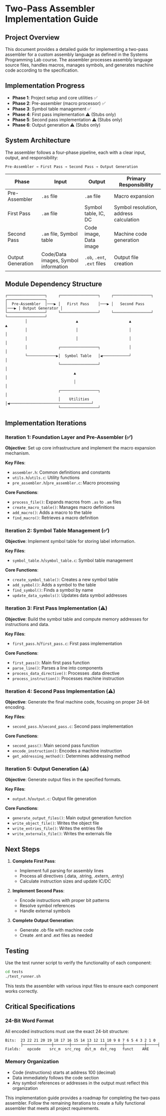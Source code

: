 # Two-Pass Assembler Implementation Guide

## Project Overview

This document provides a detailed guide for implementing a two-pass assembler for a custom assembly language as defined in the Systems Programming Lab course. The assembler processes assembly language source files, handles macros, manages symbols, and generates machine code according to the specification.

## Implementation Progress

- **Phase 1**: Project setup and core utilities ✅
- **Phase 2**: Pre-assembler (macro processor) ✅
- **Phase 3**: Symbol table management ✅
- **Phase 4**: First pass implementation ⚠️ (Stubs only)
- **Phase 5**: Second pass implementation ⚠️ (Stubs only)
- **Phase 6**: Output generation ⚠️ (Stubs only)

## System Architecture

The assembler follows a four-phase pipeline, each with a clear input, output, and responsibility:

```
Pre-Assembler → First Pass → Second Pass → Output Generation
```

| Phase | Input | Output | Primary Responsibility |
|-------|-------|--------|------------------------|
| Pre-Assembler | `.as` file | `.am` file | Macro expansion |
| First Pass | `.am` file | Symbol table, IC, DC | Symbol resolution, address calculation |
| Second Pass | `.am` file, Symbol table | Code image, Data image | Machine code generation |
| Output Generation | Code/Data images, Symbol information | `.ob`, `.ent`, `.ext` files | Output file creation |

## Module Dependency Structure

```
┌─────────────────┐     ┌─────────────────┐     ┌─────────────────┐     ┌─────────────────┐
│  Pre-Assembler  │───▶ │   First Pass    │───▶ │   Second Pass   │───▶ │ Output Generator │
└─────────────────┘     └─────────────────┘     └─────────────────┘     └─────────────────┘
         │                      ▲                       ▲                        ▲
         │                      │                       │                        │
         │                      │                       │                        │
         │              ┌─────────────────┐             │                        │
         └─────────────▶│  Symbol Table   │◀────────────┘                        │
                        └─────────────────┘                                      │
                               ▲                                                 │
                               │                                                 │
                        ┌─────────────────┐                                      │
                        │    Utilities    │◀─────────────────────────────────────┘
                        └─────────────────┘
```

## Implementation Iterations

### Iteration 1: Foundation Layer and Pre-Assembler (✅)

**Objective**: Set up core infrastructure and implement the macro expansion mechanism.

**Key Files**:
- `assembler.h`: Common definitions and constants
- `utils.h`/`utils.c`: Utility functions
- `pre_assembler.h`/`pre_assembler.c`: Macro processing

**Core Functions**:
- `process_file()`: Expands macros from `.as` to `.am` files
- `create_macro_table()`: Manages macro definitions
- `add_macro()`: Adds a macro to the table
- `find_macro()`: Retrieves a macro definition

### Iteration 2: Symbol Table Management (✅)

**Objective**: Implement symbol table for storing label information.

**Key Files**:
- `symbol_table.h`/`symbol_table.c`: Symbol table management

**Core Functions**:
- `create_symbol_table()`: Creates a new symbol table
- `add_symbol()`: Adds a symbol to the table
- `find_symbol()`: Finds a symbol by name
- `update_data_symbols()`: Updates data symbol addresses

### Iteration 3: First Pass Implementation (⚠️)

**Objective**: Build the symbol table and compute memory addresses for instructions and data.

**Key Files**:
- `first_pass.h`/`first_pass.c`: First pass implementation

**Core Functions**:
- `first_pass()`: Main first pass function
- `parse_line()`: Parses a line into components
- `process_data_directive()`: Processes .data directive
- `process_instruction()`: Processes machine instruction

### Iteration 4: Second Pass Implementation (⚠️)

**Objective**: Generate the final machine code, focusing on proper 24-bit encoding.

**Key Files**:
- `second_pass.h`/`second_pass.c`: Second pass implementation

**Core Functions**:
- `second_pass()`: Main second pass function
- `encode_instruction()`: Encodes a machine instruction
- `get_addressing_method()`: Determines addressing method

### Iteration 5: Output Generation (⚠️)

**Objective**: Generate output files in the specified formats.

**Key Files**:
- `output.h`/`output.c`: Output file generation

**Core Functions**:
- `generate_output_files()`: Main output generation function
- `write_object_file()`: Writes the object file
- `write_entries_file()`: Writes the entries file
- `write_externals_file()`: Writes the externals file

## Next Steps

1. **Complete First Pass**:
    - Implement full parsing for assembly lines
    - Process all directives (.data, .string, .extern, .entry)
    - Calculate instruction sizes and update IC/DC

2. **Implement Second Pass**:
    - Encode instructions with proper bit patterns
    - Resolve symbol references
    - Handle external symbols

3. **Complete Output Generation**:
    - Generate .ob file with machine code
    - Create .ent and .ext files as needed

## Testing

Use the test runner script to verify the functionality of each component:

```bash
cd tests
./test_runner.sh
```

This tests the assembler with various input files to ensure each component works correctly.

## Critical Specifications

### 24-Bit Word Format

All encoded instructions must use the exact 24-bit structure:

```
Bits:  23 22 21 20 19 18 17 16 15 14 13 12 11 10 9 8 7 6 5 4 3 2 1 0
       ├─────────────┼───────┼───────┼───────┼───────┼─────────┼─────┤
Fields:   opcode    src_m  src_reg  dst_m  dst_reg   funct    ARE
```

### Memory Organization

- Code (instructions) starts at address 100 (decimal)
- Data immediately follows the code section
- Any symbol references or addresses in the output must reflect this organization

This implementation guide provides a roadmap for completing the two-pass assembler. Follow the remaining iterations to create a fully functional assembler that meets all project requirements.